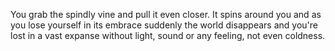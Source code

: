 You grab the spindly vine and pull it even closer.  It spins around you
and as you lose yourself in its embrace suddenly the world disappears
and you're lost in a vast expanse without light, sound or any feeling,
not even coldness.